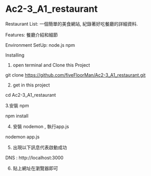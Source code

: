 # Ac2-3_A1_restaurant


Restaurant List:
一個簡單的美食網站, 紀錄著好吃餐廳的詳細資料.

Features:
餐廳介紹和細節

Environment SetUp:
node.js
npm

Installing
1. open terminal and Clone this Project

git clone https://github.com/fiveFloorMan/Ac2-3_A1_restaurant.git

2. get in this project

cd Ac2-3_A1_restaurant

3.安裝 npm

npm install 

4. 安裝 nodemon , 執行app.js

nodemon app.js

5. 出現以下訊息代表啟動成功

DNS : http://localhost:3000

6. 貼上網址在瀏覽器即可
